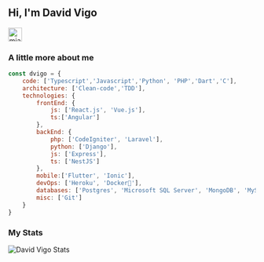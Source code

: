 ## Hi, I'm David Vigo

  <a href="https://www.linkedin.com/in/david-vigo-esteban-50836a13b/" target="blank">
    <img align="center" src="https://cdn.jsdelivr.net/npm/simple-icons@3.0.1/icons/linkedin.svg" alt="miangame" height="28px" width="28px" />
  </a>

### A little more about me
```js
const dvigo = {
    code: ['Typescript','Javascript','Python', 'PHP','Dart','C'],
    architecture: ['Clean-code','TDD'],
    technologies: {
        frontEnd: {
            js: ['React.js', 'Vue.js'],
            ts:['Angular']
        },
        backEnd: {
            php: ['CodeIgniter', 'Laravel'],
            python: ['Django'],
            js: ['Express'],
            ts: ['NestJS']
        },
        mobile:['Flutter', 'Ionic'],
        devOps: ['Heroku', 'Docker🐳'],
        databases: ['Postgres', 'Microsoft SQL Server', 'MongoDB', 'MySQL],
        misc: ['Git']
    }
}
```

### My Stats
![David Vigo Stats](https://github-readme-stats.vercel.app/api?username=dvigo&show_icons=true&hide_border=true&hide=issues&count_private=true)

